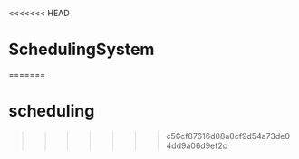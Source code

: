 <<<<<<< HEAD
# SchedulingSystem
=======
# scheduling
>>>>>>> c56cf87616d08a0cf9d54a73de04dd9a06d9ef2c
